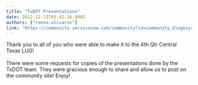 ```yaml
---
title: "TxDOT Presentations"
date: 2012-12-13T03:42:16.000Z
authors: ["ronna.olivarez"]
link: "https://community.servicenow.com/community?id=community_blog&sys_id=9dfca2a5dbd0dbc01dcaf3231f9619ed"
---
```

<p>Thank you to all of you who were able to make it to the 4th Qtr Central Texas LUG!<br /><br />There were some requests for copies of the presentations done by the TxDOT team. They were gracious enough to share and allow us to post on the community site! Enjoy!</p>
